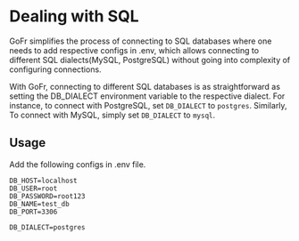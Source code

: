 # Dealing with SQL

GoFr simplifies the process of connecting to SQL databases where one needs to add respective configs in .env,
which allows connecting to different SQL dialects(MySQL, PostgreSQL) without going into complexity of configuring connections.

With GoFr, connecting to different SQL databases is as straightforward as setting the DB_DIALECT environment variable to the respective dialect.
For instance, to connect with PostgreSQL, set `DB_DIALECT` to `postgres`. Similarly, To connect with MySQL, simply set `DB_DIALECT` to `mysql`.

## Usage
Add the following configs in .env file.

```dotenv
DB_HOST=localhost
DB_USER=root
DB_PASSWORD=root123
DB_NAME=test_db
DB_PORT=3306

DB_DIALECT=postgres
```